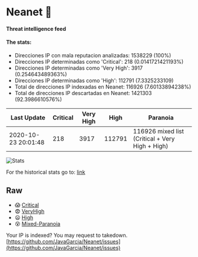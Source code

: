 # Neanet :hocho:
#### Threat intelligence feed
#### The stats:

- Direcciones IP con mala reputacion analizadas: 1538229 (100%)
- Direcciones IP determinadas como 'Critical':  218 (0.0141721421193%)
- Direcciones IP determinadas como 'Very High':  3917 (0.254643489363%)
- Direcciones IP determinadas como 'High':  112791 (7.3325233109)
- Total de direcciones IP indexadas en Neanet:  116926 (7.60133894238%)
- Total de direcciones IP descartadas en Neanet:  1421303 (92.3986610576%)

| Last Update | Critical | Very High | High | Paranoia |
| --- | --- | --- | --- | --- |
| 2020-10-23 20:01:48 | 218 | 3917 | 112791 | 116926 mixed list (Critical + Very High + High)|

![Stats](https://docs.google.com/spreadsheets/d/e/2PACX-1vSnaNMIXVabIpDJjufMlzH7poXnshF3mgd8Is1g9ytUEzVsP5my4Trn8f-xkoLLQ38xpL3HtmUexLo6/pubchart?oid=501124687&format=image)

For the historical stats go to: [link](/stats.csv)
## Raw
- :scream: [Critical](https://raw.githubusercontent.com/JavaGarcia/Neanet/master/blacklists/neanet_critical.txt)
- :fearful: [VeryHigh](https://raw.githubusercontent.com/JavaGarcia/Neanet/master/blacklists/neanet_veryHigh.txtt)
- :frowning: [High](https://raw.githubusercontent.com/JavaGarcia/Neanet/master/blacklists/neanet_high.txt)
- :dizzy_face: [Mixed-Paranoia](https://raw.githubusercontent.com/JavaGarcia/Neanet/master/blacklists/neanet_all.txt)


Your IP is indexed? You may request to takedown. [https://github.com/JavaGarcia/Neanet/issues](https://github.com/JavaGarcia/Neanet/issues)



















































































































































































































































































































































































































































































































































































































































































































































































































































































































































































































































































































































































































































































































































































































































































































































































































































































